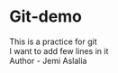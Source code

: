 # Git-demo

This is a practice for git
<br>
I want to add few lines in it
<br>
Author - Jemi Aslalia


